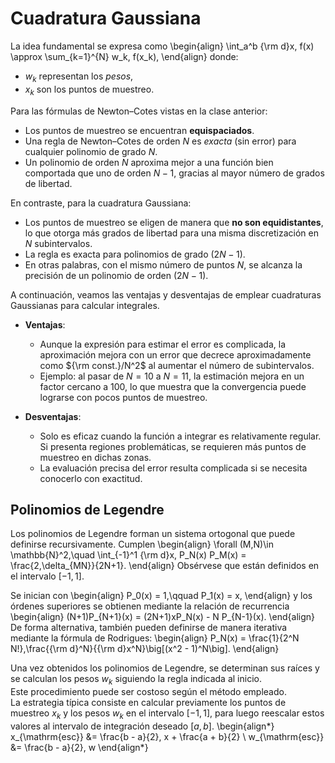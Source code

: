 # Cuadratura Gaussiana

La idea fundamental se expresa como
\begin{align}
\int_a^b {\rm d}x\, f(x) \approx \sum_{k=1}^{N} w_k\, f(x_k),
\end{align}
donde:
  * $w_k$ representan los *pesos*,
  * $x_k$ son los puntos de muestreo.

Para las fórmulas de Newton–Cotes vistas en la clase anterior:
  * Los puntos de muestreo se encuentran **equispaciados**.
  * Una regla de Newton–Cotes de orden $N$ es *exacta* (sin error) para cualquier polinomio de grado $N$.
  * Un polinomio de orden $N$ aproxima mejor a una función bien comportada que uno de orden $N-1$, gracias al mayor número de grados de libertad.

En contraste, para la cuadratura Gaussiana:
  * Los puntos de muestreo se eligen de manera que **no son equidistantes**, lo que otorga más grados de libertad para una misma discretización en $N$ subintervalos.
  * La regla es exacta para polinomios de grado $(2N - 1)$.
  * En otras palabras, con el mismo número de puntos $N$, se alcanza la precisión de un polinomio de orden $(2N - 1)$.

A continuación, veamos las ventajas y desventajas de emplear cuadraturas Gaussianas para calcular integrales.

* **Ventajas**:
  - Aunque la expresión para estimar el error es complicada, la aproximación mejora con un error que decrece aproximadamente como ${\rm const.}/N^2$ al aumentar el número de subintervalos.
  - Ejemplo: al pasar de $N=10$ a $N=11$, la estimación mejora en un factor cercano a $100$, lo que muestra que la convergencia puede lograrse con pocos puntos de muestreo.

* **Desventajas**:
  - Solo es eficaz cuando la función a integrar es relativamente regular. Si presenta regiones problemáticas, se requieren más puntos de muestreo en dichas zonas.
  - La evaluación precisa del error resulta complicada si se necesita conocerlo con exactitud.

## Polinomios de Legendre

Los polinomios de Legendre forman un sistema ortogonal que puede definirse recursivamente. Cumplen
\begin{align}
\forall (M,N)\in \mathbb{N}^2,\quad \int_{-1}^1 {\rm d}x\, P_N(x) P_M(x) = \frac{2\,\delta_{MN}}{2N+1}.
\end{align}
Obsérvese que están definidos en el intervalo $[-1,1]$.

Se inician con
\begin{align}
P_0(x) = 1,\qquad P_1(x) = x,
\end{align}
y los órdenes superiores se obtienen mediante la relación de recurrencia
\begin{align}
(N+1)P_{N+1}(x) = (2N+1)xP_N(x) - N P_{N-1}(x).
\end{align}
De forma alternativa, también pueden definirse de manera iterativa mediante la fórmula de Rodrigues:
\begin{align}
P_N(x) = \frac{1}{2^N N!}\,\frac{{\rm d}^N}{{\rm d}x^N}\big[(x^2 - 1)^N\big].
\end{align}

Una vez obtenidos los polinomios de Legendre, se determinan sus raíces y se calculan los pesos $w_k$ siguiendo la regla indicada al inicio.  
Este procedimiento puede ser costoso según el método empleado.  
La estrategia típica consiste en calcular previamente los puntos de muestreo $x_k$ y los pesos $w_k$ en el intervalo $[-1,1]$, para luego reescalar estos valores al intervalo de integración deseado $[a,b]$.
\begin{align*}
    x_{\mathrm{esc}} &= \frac{b - a}{2}\, x + \frac{a + b}{2} \\
    w_{\mathrm{esc}} &= \frac{b - a}{2}\, w
\end{align*}







